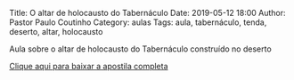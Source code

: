 Title: O altar de holocausto do Tabernáculo
Date: 2019-05-12 18:00
Author: Pastor Paulo Coutinho
Category: aulas
Tags: aula, tabernáculo, tenda, deserto, altar, holocausto

Aula sobre o altar de holocausto do Tabernáculo construído no deserto

[Clique aqui para baixar a apostila completa](https://www.dropbox.com/s/q3himnugsboux5k/Aula%20EBD%20-%2012_05_2019.pdf?dl=1)